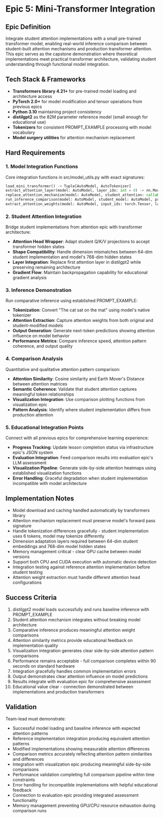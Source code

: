 # Epic 5: Mini-Transformer Integration

## Epic Definition
Integrate student attention implementations with a small pre-trained transformer model, enabling real-world inference comparison between student-built attention mechanisms and production transformer attention. This epic serves as the capstone demonstration where theoretical implementations meet practical transformer architecture, validating student understanding through functional model integration.

## Tech Stack & Frameworks
- **Transformers library 4.21+** for pre-trained model loading and architecture access
- **PyTorch 2.0+** for model modification and tensor operations from previous epics
- **Python 3.10** maintaining project consistency
- **distilgpt2** as the 82M parameter reference model (small enough for educational use)
- **Tokenizers** for consistent PROMPT_EXAMPLE processing with model vocabulary
- **Model surgery utilities** for attention mechanism replacement

## Hard Requirements

### 1. Model Integration Functions
Core integration functions in src/model_utils.py with exact signatures:
```python
load_mini_transformer() -> Tuple[AutoModel, AutoTokenizer]
extract_attention_layer(model: AutoModel, layer_idx: int = 0) -> nn.Module
replace_attention_mechanism(model: AutoModel, student_attention: callable, layer_idx: int = 0) -> AutoModel
run_inference_comparison(model: AutoModel, student_model: AutoModel, prompt: str) -> Dict[str, torch.Tensor]
extract_attention_weights(model: AutoModel, input_ids: torch.Tensor, layer_idx: int = 0) -> torch.Tensor
```

### 2. Student Attention Integration
Bridge student implementations from attention epic with transformer architecture:
- **Attention Head Wrapper**: Adapt student Q/K/V projections to accept transformer hidden states
- **Shape Compatibility**: Handle dimension mismatches between 64-dim student implementation and model's 768-dim hidden states
- **Layer Integration**: Replace first attention layer in distilgpt2 while preserving remaining architecture
- **Gradient Flow**: Maintain backpropagation capability for educational gradient analysis

### 3. Inference Demonstration
Run comparative inference using established PROMPT_EXAMPLE:
- **Tokenization**: Convert "The cat sat on the mat" using model's native tokenizer
- **Attention Extraction**: Capture attention weights from both original and student-modified models
- **Output Generation**: Generate next-token predictions showing attention influence on model behavior
- **Performance Metrics**: Compare inference speed, attention pattern coherence, and output quality

### 4. Comparison Analysis
Quantitative and qualitative attention pattern comparison:
- **Attention Similarity**: Cosine similarity and Earth Mover's Distance between attention matrices
- **Semantic Coherence**: Validate that student attention captures meaningful token relationships
- **Visualization Integration**: Use comparison plotting functions from visualization epic
- **Pattern Analysis**: Identify where student implementation differs from production attention

### 5. Educational Integration Points
Connect with all previous epics for comprehensive learning experience:
- **Progress Tracking**: Update lesson completion status via infrastructure epic's JSON system
- **Evaluation Integration**: Feed comparison results into evaluation epic's LLM assessment
- **Visualization Pipeline**: Generate side-by-side attention heatmaps using established visualization functions
- **Error Handling**: Graceful degradation when student implementation incompatible with model architecture

## Implementation Notes
- Model download and caching handled automatically by transformers library
- Attention mechanism replacement must preserve model's forward pass signature
- Handle tokenization differences gracefully - student implementation uses 6 tokens, model may tokenize differently
- Dimension adaptation layers required between 64-dim student embeddings and 768-dim model hidden states
- Memory management critical - clear GPU cache between model versions
- Support both CPU and CUDA execution with automatic device detection
- Integration testing against reference attention implementation before student testing
- Attention weight extraction must handle different attention head configurations

## Success Criteria
1. distilgpt2 model loads successfully and runs baseline inference with PROMPT_EXAMPLE
2. Student attention mechanism integrates without breaking model architecture
3. Comparative inference produces meaningful attention weight comparisons
4. Attention similarity metrics provide educational feedback on implementation quality
5. Visualization integration generates clear side-by-side attention pattern comparisons
6. Performance remains acceptable - full comparison completes within 90 seconds on standard hardware
7. Integration gracefully handles common implementation errors
8. Output demonstrates clear attention influence on model predictions
9. Results integrate with evaluation epic for comprehensive assessment
10. Educational value clear - connection demonstrated between implementations and production transformers

## Validation
Team-lead must demonstrate:
- Successful model loading and baseline inference with expected attention patterns
- Reference implementation integration producing equivalent attention patterns
- Modified implementations showing measurable attention differences
- Comparison metrics accurately reflecting attention pattern similarities and differences
- Integration with visualization epic producing meaningful side-by-side comparisons
- Performance validation completing full comparison pipeline within time constraints
- Error handling for incompatible implementations with helpful educational feedback
- Connection to evaluation epic providing integrated assessment functionality
- Memory management preventing GPU/CPU resource exhaustion during comparison runs
